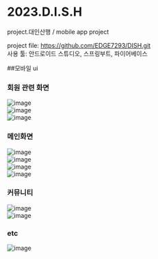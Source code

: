 # 2023.D.I.S.H
project.대인산행 / mobile app project
  
project file: https://github.com/EDGE7293/DISH.git  
사용 툴: 안드로이드 스튜디오, 스프링부트, 파이어베이스

##모바일 ui  
### 회원 관련 화면  
![image](https://github.com/gaeun6883/2023.D.I.S.H/assets/93725108/2511df11-e994-4b0f-8aa5-0fe9520c3e51)  
![image](https://github.com/gaeun6883/2023.D.I.S.H/assets/93725108/c1d5d847-20ed-40dc-9c38-54a43de0e146)  
![image](https://github.com/gaeun6883/2023.D.I.S.H/assets/93725108/fdd6c301-509e-4c1d-a285-d24a513ed1a3)  
  
  
### 메인화면  
![image](https://github.com/gaeun6883/2023.D.I.S.H/assets/93725108/2446ba2a-4dd6-4cd9-a268-2982bb6c17a6)  
![image](https://github.com/gaeun6883/2023.D.I.S.H/assets/93725108/fcd49c60-593d-4a91-804f-4821d7921370)  
![image](https://github.com/gaeun6883/2023.D.I.S.H/assets/93725108/6aeb6eaa-72f6-4187-b603-db15163773de)  
![image](https://github.com/gaeun6883/2023.D.I.S.H/assets/93725108/ebf78408-2ca7-4cd0-8447-1bce8990b533)  
  
  
### 커뮤니티  
![image](https://github.com/gaeun6883/2023.D.I.S.H/assets/93725108/285f85d4-fb36-470c-b1c4-9c53173285f7)  
![image](https://github.com/gaeun6883/2023.D.I.S.H/assets/93725108/00215ae9-0417-450b-97e0-a03369593b34)  

### etc
![image](https://github.com/gaeun6883/2023.D.I.S.H/assets/93725108/a61e6efc-b2a6-43ad-8c3d-e10cfd5aa7f6)
